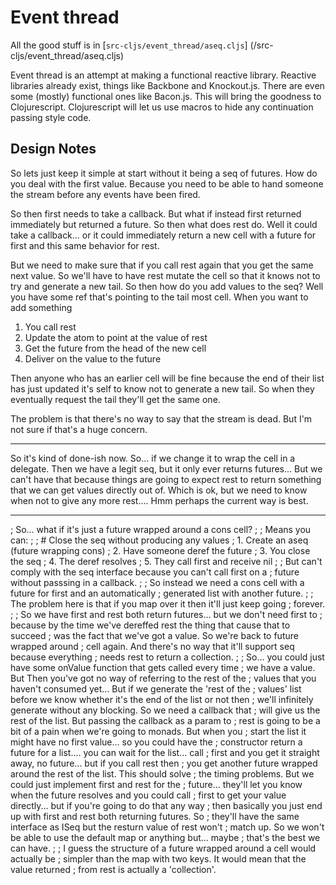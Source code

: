 # Event thread

All the good stuff is in
[`src-cljs/event_thread/aseq.cljs`]
(/src-cljs/event\_thread/aseq.cljs)

Event thread is an attempt at making a functional reactive library. Reactive
libraries already exist, things like Backbone and Knockout.js. There are even
some (mostly) functional ones like Bacon.js. This will bring the goodness to
Clojurescript. Clojurescript will let us use macros to hide any continuation
passing style code.

## Design Notes

So lets just keep it simple at start without it being a seq of futures. How do
you deal with the first value. Because you need to be able to hand someone the
stream before any events have been fired.

So then first needs to take a callback. But what if instead first returned
immediately but returned a future.  So then what does rest do. Well it could
take a callback... or it could immediately return a new cell with a future for
first and this same behavior for rest.

But we need to make sure that if you call rest again that you get the same next
value. So we'll have to have rest mutate the cell so that it knows not to try
and generate a new tail. So then how do you add values to the seq?  Well you
have some ref that's pointing to the tail most cell. When you want to add
something

1. You call rest
2. Update the atom to point at the value of rest
2. Get the future from the head of the new cell
3. Deliver on the value to the future

Then anyone who has an earlier cell will be fine because the end of their list
has just updated it's self to know not to generate a new tail. So when they
eventually request the tail they'll get the same one.

The problem is that there's no way to say that the stream is dead. But I'm not
sure if that's a huge concern.

----------

So it's kind of done-ish now. So... if we change it to wrap the cell in a
delegate. Then we have a legit seq, but it only ever returns futures... But we
can't have that because things are going to expect rest to return something
that we can get values directly out of. Which is ok, but we need to know when
not to give any more rest.... Hmm perhaps the current way is best.


----------

; So... what if it's just a future wrapped around a cons cell?
;
; Means you can:
;
; # Close the seq without producing any values
; 1. Create an aseq (future wrapping cons)
; 2. Have someone deref the future
; 3. You close the seq
; 4. The deref resolves
; 5. They call first and receive nil
;
; But can't comply with the seq interface because you can't call first on a
; future without passsing in a callback.
; 
; So instead we need a cons cell with a future for first and an automatically
; generated list with another future.
;
; The problem here is that if you map over it then it'll just keep going
; forever.
;
; So we have first and rest both return futures... but we don't need first to
; because by the time we've dereffed rest the thing that cause that to succeed
; was the fact that we've got a value. So we're back to future wrapped around
; cell again. And there's no way that it'll support seq because everything
; needs rest to return a collection.
;
; So... you could just have some onValue function that gets called every time
; we have a value. But Then you've got no way of referring to the rest of the
; values that you haven't consumed yet... But if we generate the 'rest of the
; values' list before we know whether it's the end of the list or not then
; we'll infinitely generate without any blocking. So we need a callback that
; will give us the rest of the list. But passing the callback as a param to
; rest is going to be a bit of a pain when we're going to monads. But when you
; start the list it might have no first value... so you could have the
; constructor return a future for a list.... you can wait for the list... call
; first and you get it straight away, no future... but if you call rest then
; you get another future wrapped around the rest of the list. This should solve
; the timing problems. But we could just implement first and rest for the
; future... they'll let you know when the future resolves and you could call
; first to get your value directly... but if you're going to do that any way
; then basically you just end up with first and rest both returning futures. So
; they'll have the same interface as ISeq but the resturn value of rest won't
; match up. So we won't be able to use the default map or anything but... maybe
; that's the best we can have.
;
; I guess the structure of a future wrapped around a cell would actually be
; simpler than the map with two keys. It would mean that the value returned
; from rest is actually a 'collection'.
